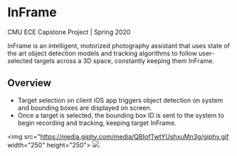 # InFrame
CMU ECE Capstone Project | Spring 2020

InFrame is an intelligent, motorized photography assistant that uses state of the art object detection models and tracking algorithms to follow user-selected targets across a 3D space, constantly keeping them InFrame.

## Overview
* Target selection on client iOS app triggers object detection on system and bounding boxes are displayed on screen.
* Once a target is selected, the bounding box ID is sent to the system to begin recording and tracking, keeping target InFrame.

<img src="https://media.giphy.com/media/QBIofTwtYUshxuMn3g/giphy.gif width="250" height="250"></img>
![](https://media.giphy.com/media/QBIofTwtYUshxuMn3g/giphy.gif)
